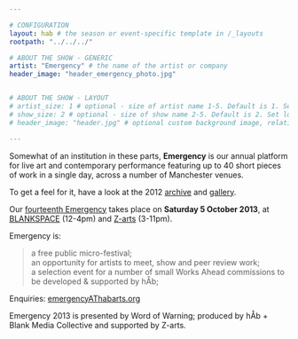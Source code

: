 ```yaml
---

# CONFIGURATION
layout: hab # the season or event-specific template in /_layouts
rootpath: "../../../"

# ABOUT THE SHOW - GENERIC
artist: "Emergency" # the name of the artist or company
header_image: "header_emergency_photo.jpg"   


# ABOUT THE SHOW - LAYOUT
# artist_size: 1 # optional - size of artist name 1-5. Default is 1. Set longer names to lower values
# show_size: 2 # optional - size of show name 2-5. Default is 2. Set longer names to lower values
# header_image: "header.jpg" # optional custom background image, relative to current page

---
```

Somewhat of an institution in these parts, **Emergency** is our annual platform for live art and contemporary performance featuring up to 40 short pieces of work in a single day, across a number of Manchester venues.     
     
To get a feel for it, have a look at the 2012 [archive](/archive/2012-emergency) and [gallery](/galleries/2012-emergency).    

Our [fourteenth Emergency](/current/2013-emergencyZ) takes place on **Saturday 5 October 2013**, at [BLANKSPACE](http://blankmediacollective.org/about-us/) (12-4pm) and [Z-arts](http://www.z-arts.org) (3-11pm).    

Emergency is:    
>a free public micro-festival;   
>an opportunity for artists to meet, show and peer review work;      
>a selection event for a number of small Works Ahead commissions to be developed & supported by hÅb;    

Enquiries: <a target="_blank" href="mailto:emergency@habarts.org" data-posthaven-guid="">emergencyAThabarts.org</a>

Emergency 2013 is presented by Word of Warning; produced by hÅb + Blank Media Collective and supported by Z-arts.
